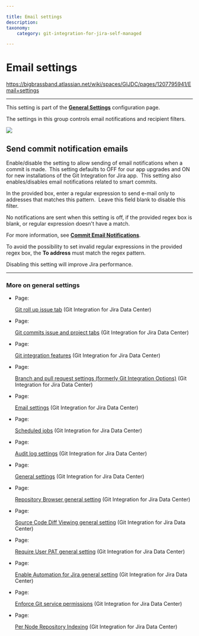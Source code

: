 ```yaml
---

title: Email settings
description:
taxonomy:
    category: git-integration-for-jira-self-managed

---
```


# Email settings

<https://bigbrassband.atlassian.net/wiki/spaces/GIJDC/pages/1207795941/Email+settings>

* * *

This setting is part of the [**General Settings**](/wiki/spaces/GIJDC/pages/966852655/General+Settings) configuration page.

  
The settings in this group controls email notifications and recipient filters.

![](https://bigbrassband.atlassian.net/wiki/download/thumbnails/1207795941/gitserver-gencfg-email-settings.png?version=1&modificationDate=1647774129291&cacheVersion=1&api=v2&width=678&height=181)

## Send commit notification emails

Enable/disable the setting to allow sending of email notifications when a commit is made.  This setting defaults to OFF for our app upgrades and ON for new installations of the Git Integration for Jira app.  This setting also enables/disables email notifications related to smart commits.

In the provided box, enter a regular expression to send e-mail only to addresses that matches this pattern.  Leave this field blank to disable this filter.

No notifications are sent when this setting is off, if the provided regex box is blank, or regular expression doesn't have a match.

For more information, see [**Commit Email Notifications**](https://www.bigbrassband.com/git-integration-for-jira/documentation/commit-email-notifications.html).

To avoid the possibility to set invalid regular expressions in the provided regex box, the **To address** must match the regex pattern.

Disabling this setting will improve Jira performance.

* * *

### More on general settings

*   Page:
    
    [Git roll up issue tab](/wiki/spaces/GIJDC/pages/1207828678/Git+roll+up+issue+tab) (Git Integration for Jira Data Center)
    
*   Page:
    
    [Git commits issue and project tabs](/wiki/spaces/GIJDC/pages/1207828697/Git+commits+issue+and+project+tabs) (Git Integration for Jira Data Center)
    
*   Page:
    
    [Git integration features](/wiki/spaces/GIJDC/pages/1207795905/Git+integration+features) (Git Integration for Jira Data Center)
    
*   Page:
    
    [Branch and pull request settings (formerly Git Integration Options)](/wiki/spaces/GIJDC/pages/1207828745) (Git Integration for Jira Data Center)
    
*   Page:
    
    [Email settings](/wiki/spaces/GIJDC/pages/1207795941/Email+settings) (Git Integration for Jira Data Center)
    
*   Page:
    
    [Scheduled jobs](/wiki/spaces/GIJDC/pages/1207795958/Scheduled+jobs) (Git Integration for Jira Data Center)
    
*   Page:
    
    [Audit log settings](/wiki/spaces/GIJDC/pages/1207828866/Audit+log+settings) (Git Integration for Jira Data Center)
    
*   Page:
    
    [General settings](/wiki/spaces/GIJDC/pages/1930398111/General+settings) (Git Integration for Jira Data Center)
    
*   Page:
    
    [Repository Browser general setting](/wiki/spaces/GIJDC/pages/1947140158/Repository+Browser+general+setting) (Git Integration for Jira Data Center)
    
*   Page:
    
    [Source Code Diff Viewing general setting](/wiki/spaces/GIJDC/pages/1947140173/Source+Code+Diff+Viewing+general+setting) (Git Integration for Jira Data Center)
    
*   Page:
    
    [Require User PAT general setting](/wiki/spaces/GIJDC/pages/1947107395/Require+User+PAT+general+setting) (Git Integration for Jira Data Center)
    
*   Page:
    
    [Enable Automation for Jira general setting](/wiki/spaces/GIJDC/pages/2045149338/Enable+Automation+for+Jira+general+setting) (Git Integration for Jira Data Center)
    
*   Page:
    
    [Enforce Git service permissions](/wiki/spaces/GIJDC/pages/2091810842/Enforce+Git+service+permissions) (Git Integration for Jira Data Center)
    
*   Page:
    
    [Per Node Repository Indexing](/wiki/spaces/GIJDC/pages/2095775749/Per+Node+Repository+Indexing) (Git Integration for Jira Data Center)